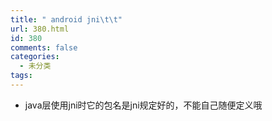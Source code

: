 ```yaml
---
title: " android jni\t\t"
url: 380.html
id: 380
comments: false
categories:
  - 未分类
tags:
---
```


*   java层使用jni时它的包名是jni规定好的，不能自己随便定义哦